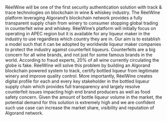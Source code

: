 RéelWine will be one of the first security authentication solution with track & trace technologies on blockchain in wine & whiskey industry. The RéelWine platform leveraging Algorand’s blockchain network provides a fully transparent supply chain from winery to consumer stopping global trading in counterfeit wine and whiskey.
RéelWine’s platform will initially focus on operating in APEC region but it is available for any liqueur maker in the industry to use regardless which country they are in. Our aim is to establish a model such that it can be adopted by worldwide liqueur maker companies to protect the industry against counterfeit liqueurs.
Counterfeits are a big concern for all wine brands, and not just for some famous brands in the world. According to fraud experts, 20% of all wine currently circulating the globe is fake.
RéelWine will solve this problem by building an Algorand blockchain powered system to track, certify bottled liqueur from legitimate winery and improve quality control. More importantly, RéelWine creates digital profile for each and every key stakeholder in the bottled liqueur supply chain which provides full transparency and largely resolve counterfeit issues impacting high end brand producers as well as food safety concern.
Given the amount of bottle liqueur volume in the market, the potential demand for this solution is extremely high and we are confident such use case can increase the market share, visibility and reputation of Algorand network.
